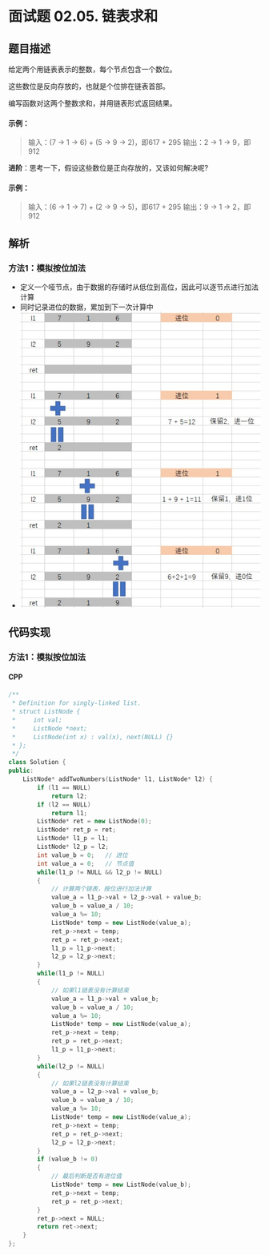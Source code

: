 # 面试题 02.05. 链表求和

## 题目描述
给定两个用链表表示的整数，每个节点包含一个数位。

这些数位是反向存放的，也就是个位排在链表首部。

编写函数对这两个整数求和，并用链表形式返回结果。


#### 示例：
> 输入：(7 -> 1 -> 6) + (5 -> 9 -> 2)，即617 + 295
> 输出：2 -> 1 -> 9，即912

__进阶__：思考一下，假设这些数位是正向存放的，又该如何解决呢?

#### 示例：
> 输入：(6 -> 1 -> 7) + (2 -> 9 -> 5)，即617 + 295
> 输出：9 -> 1 -> 2，即912


## 解析
### 方法1：模拟按位加法
- 定义一个哑节点，由于数据的存储时从低位到高位，因此可以逐节点进行加法计算
- 同时记录进位的数据，累加到下一次计算中
- ![图示](1.jpg)

## 代码实现
### 方法1：模拟按位加法
#### CPP
```C++
/**
 * Definition for singly-linked list.
 * struct ListNode {
 *     int val;
 *     ListNode *next;
 *     ListNode(int x) : val(x), next(NULL) {}
 * };
 */
class Solution {
public:
    ListNode* addTwoNumbers(ListNode* l1, ListNode* l2) {
        if (l1 == NULL)
            return l2;
        if (l2 == NULL)
            return l1;
        ListNode* ret = new ListNode(0);
        ListNode* ret_p = ret;
        ListNode* l1_p = l1;
        ListNode* l2_p = l2;
        int value_b = 0;   // 进位
        int value_a = 0;   // 节点值
        while(l1_p != NULL && l2_p != NULL)
        {
            // 计算两个链表，按位进行加法计算
            value_a = l1_p->val + l2_p->val + value_b;
            value_b = value_a / 10;
            value_a %= 10;
            ListNode* temp = new ListNode(value_a);
            ret_p->next = temp;
            ret_p = ret_p->next;
            l1_p = l1_p->next;
            l2_p = l2_p->next;
        }
        while(l1_p != NULL)
        {
            // 如果l1链表没有计算结束
            value_a = l1_p->val + value_b;
            value_b = value_a / 10;
            value_a %= 10;
            ListNode* temp = new ListNode(value_a);
            ret_p->next = temp;
            ret_p = ret_p->next;
            l1_p = l1_p->next;
        }
        while(l2_p != NULL)
        {
            // 如果l2链表没有计算结束
            value_a = l2_p->val + value_b;
            value_b = value_a / 10;
            value_a %= 10;
            ListNode* temp = new ListNode(value_a);
            ret_p->next = temp;
            ret_p = ret_p->next;
            l2_p = l2_p->next;
        }
        if (value_b != 0)
        {
            // 最后判断是否有进位值
            ListNode* temp = new ListNode(value_b);
            ret_p->next = temp;
            ret_p = ret_p->next;
        }
        ret_p->next = NULL;
        return ret->next;
    }
};
```